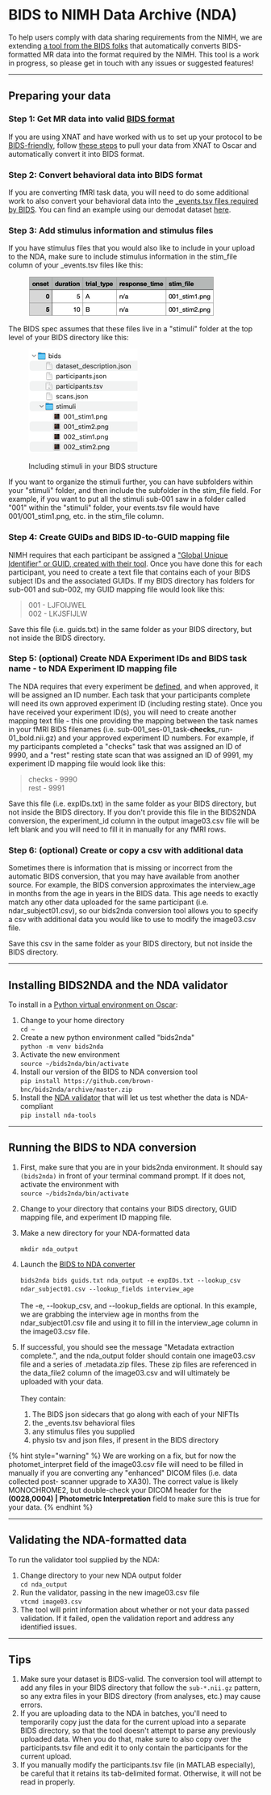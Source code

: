 # BIDS to NIMH Data Archive (NDA)

To help users comply with data sharing requirements from the NIMH, we are extending [a tool from the BIDS folks](https://github.com/bids-standard/bids2nda) that automatically converts BIDS-formatted MR data into the format required by the NIMH.  This tool is a work in progress, so please get in touch with any issues or suggested features!

***

## Preparing your data

### Step 1: Get MR data into valid [BIDS format](https://bids-specification.readthedocs.io/en/stable/)

If you are using XNAT and have worked with us to set up your protocol to be [BIDS-friendly](../xnat/bids-compliant-protocols.md), follow [these steps](../xnat-to-bids-intro/using-oscar/oscar-utility-script/) to pull your data from XNAT to Oscar and automatically convert it into BIDS format.&#x20;

### Step 2: Convert behavioral data into BIDS format

If you are converting fMRI task data, you will need to do some additional work to also convert your behavioral data into the [\_events.tsv files required by BIDS](https://bids-specification.readthedocs.io/en/stable/modality-specific-files/task-events.html). You can find an example using our demodat dataset [here](../demo-dataset/basic-analysis-example-visual-motor-activation-task.md#step-2-extract-stimulus-timing-information-from-stimulus-presentation-output-files).&#x20;

### Step 3: Add stimulus information and stimulus files

If you have stimulus files that you would also like to include in your upload to the NDA, make sure to include stimulus information in the stim\_file column of your \_events.tsv files like this:

<figure><img src="../.gitbook/assets/Screenshot 2024-04-03 at 3.33.53 PM.png" alt=""><figcaption></figcaption></figure>

The BIDS spec assumes that these files live in a "stimuli" folder at the top level of your BIDS directory like this:&#x20;

<figure><img src="../.gitbook/assets/Screenshot 2024-04-03 at 3.38.36 PM.png" alt=""><figcaption><p>Including stimuli in your BIDS structure</p></figcaption></figure>

If you want to organize the stimuli further, you can have subfolders within your "stimuli" folder, and then include the subfolder in the stim\_file field. For example, if you want to put all the stimuli sub-001 saw in a folder called "001" within the "stimuli" folder, your events.tsv file would have 001/001\_stim1.png, etc. in the stim\_file column.

### Step 4: Create GUIDs and BIDS ID-to-GUID mapping file

NIMH requires that each participant be assigned a ["Global Unique Identifier" or GUID, created with their tool](https://nda.nih.gov/nda/nda-tools). Once you have done this for each participant, you need to create a text file that contains each of your BIDS subject IDs and the associated GUIDs. If my BIDS directory has folders for sub-001 and sub-002, my GUID mapping file would look like this:

> 001 - LJFOIJWEL\
> 002 - LKJSFIJLW

Save this file (i.e. guids.txt) in the same folder as your BIDS directory, but not inside the BIDS directory.

### Step 5: (optional) Create NDA Experiment IDs and BIDS task name - to NDA Experiment ID mapping file

The NDA requires that every experiment be [defined](https://nda.nih.gov/nda/tutorials/data-submission?chapter=experiment-id), and when approved, it will be assigned an ID number. Each task that your participants complete will need its own approved experiment ID (including resting state). Once you have received your experiment ID(s), you will need to create another mapping text file - this one providing the mapping between the task names in your fMRI BIDS filenames (i.e. sub-001\_ses-01\_task-**checks**\_run-01\_bold.nii.gz) and your approved experiment ID numbers. For example, if my participants completed a "checks" task that was assigned an ID of 9990, and a "rest" resting state scan that was assigned an ID of 9991, my experiment ID mapping file would look like this:

> checks - 9990\
> rest - 9991

Save this file (i.e. expIDs.txt) in the same folder as your BIDS directory, but not inside the BIDS directory. If you don't provide this file in the BIDS2NDA conversion, the experiment\_id column in the output image03.csv file will be left blank and you will need to fill it in manually for any fMRI rows.

### Step 6: (optional) Create or copy a csv with additional data

Sometimes there is information that is missing or incorrect from the automatic BIDS conversion, that you may have available from another source. For example, the BIDS conversion approximates the interview\_age in months from the age in years in the BIDS data. This age needs to exactly match any other data uploaded for the same participant (i.e. ndar\_subject01.csv), so our bids2nda conversion tool allows you to specify a csv with additional data you would like to use to modify the image03.csv file.

Save this csv in the same folder as your BIDS directory, but not inside the BIDS directory.

***

## Installing BIDS2NDA and the NDA validator

To install in a [Python virtual environment on Oscar](https://docs.ccv.brown.edu/oscar/software/python-installs#using-python-enviroments-venv):

1. Change to your home directory\
   `cd ~`&#x20;
2. Create a new python environment called "bids2nda"\
   `python -m venv bids2nda`&#x20;
3. Activate the new environment\
   `source ~/bids2nda/bin/activate`&#x20;
4. Install our version of the BIDS to NDA conversion tool\
   `pip install https://github.com/brown-bnc/bids2nda/archive/master.zip`&#x20;
5. Install the [NDA validator](https://github.com/NDAR/nda-tools/tree/main) that will let us test whether the data is NDA-compliant\
   `pip install nda-tools`

***

## Running the BIDS to NDA conversion

1. First, make sure that you are in your bids2nda environment. It should say `(bids2nda)` in front of your terminal command prompt. If it does not, activate the environment with  \
   `source ~/bids2nda/bin/activate`
2. Change to your directory that contains your BIDS directory, GUID mapping file, and experiment ID mapping file.
3.  Make a new directory for your NDA-formatted data

    `mkdir nda_output`
4.  Launch the [BIDS to NDA converter](https://github.com/brown-bnc/bids2nda?tab=readme-ov-file#bids2nda)

    `bids2nda bids guids.txt nda_output -e expIDs.txt --lookup_csv ndar_subject01.csv --lookup_fields interview_age`\
    \
    The -e, --lookup\_csv, and --lookup\_fields are optional. In this example, we are grabbing the interview age in months from the ndar\_subject01.csv file and using it to fill in the interview\_age column in the image03.csv file.
5. If successful, you should see the message "Metadata extraction complete.", and the nda\_output folder should contain one image03.csv file and a series of .metadata.zip files. These zip files are referenced in the data\_file2 column of the image03.csv and will ultimately be uploaded with your data. \
   \
   They contain:&#x20;
   1. The BIDS json sidecars that go along with each of your NIFTIs
   2. the \_events.tsv behavioral files
   3. any stimulus files you supplied
   4. physio tsv and json files, if present in the BIDS directory

{% hint style="warning" %}
We are working on a fix, but for now the photomet\_interpret field of the image03.csv file will need to be filled in manually if you are converting any "enhanced" DICOM files (i.e. data collected post- scanner upgrade to XA30). The correct value is likely MONOCHROME2, but double-check your DICOM header for the **(0028,0004) | Photometric Interpretation** field to make sure this is true for your data.
{% endhint %}

***

## Validating the NDA-formatted data

To run the validator tool supplied by the NDA:

1. Change directory to your new NDA output folder\
   `cd nda_output`
2. Run the validator, passing in the new image03.csv file\
   `vtcmd image03.csv`
3. The tool will print information about whether or not your data passed validation. If it failed, open the validation report and address any identified issues.&#x20;

***

## Tips

1. Make sure your dataset is BIDS-valid. The conversion tool will attempt to add any files in your BIDS directory that follow the `sub-*.nii.gz`  pattern, so any extra files in your BIDS directory (from analyses, etc.) may cause errors.
2. If you are uploading data to the NDA in batches, you'll need to temporarily copy just the data for the current upload into a separate BIDS directory, so that the tool doesn't attempt to parse any previously uploaded data. When you do that, make sure to also copy over the participants.tsv file and edit it to only contain the participants for the current upload.
3. If you manually modify the participants.tsv file (in MATLAB especially), be careful that it retains its tab-delimited format. Otherwise, it will not be read in properly.
